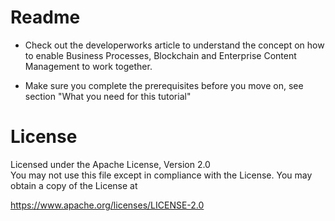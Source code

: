 # Readme

* Check out the developerworks article to understand the concept on how to enable Business Processes, Blockchain and Enterprise Content Management to work together.

* Make sure you complete the prerequisites before you move on, see section "What you need for this tutorial"
   
   
# License

Licensed under the Apache License, Version 2.0  
You may not use this file except in compliance with the License.
You may obtain a copy of the License at

https://www.apache.org/licenses/LICENSE-2.0




